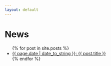 ```yaml
---
layout: default
---
```


# News

<ul>
  {% for post in site.posts %}
    <li>
      <a href="{{ post.url }}">{{ page.date | date_to_string }}: {{ post.title }}</a>
    </li>
  {% endfor %}
</ul>

